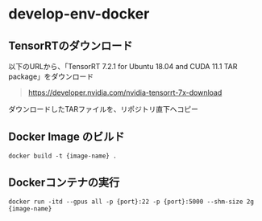 # develop-env-docker
## TensorRTのダウンロード
以下のURLから、「TensorRT 7.2.1 for Ubuntu 18.04 and CUDA 11.1 TAR package」をダウンロード <br>
> https://developer.nvidia.com/nvidia-tensorrt-7x-download <br>

ダウンロードしたTARファイルを、リポジトリ直下へコピー <br>
## Docker Image のビルド
```
docker build -t {image-name} .
```
## Dockerコンテナの実行
```
docker run -itd --gpus all -p {port}:22 -p {port}:5000 --shm-size 2g {image-name}
```